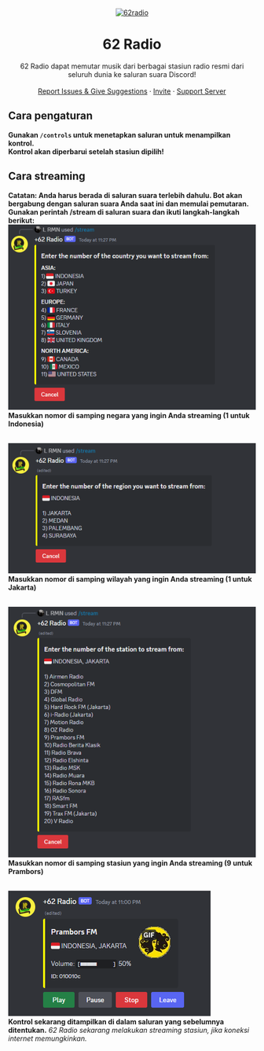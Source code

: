 <br />
<p align="center">
  <a href="https://discord.gg/6EXgrmtkPX">
    <img src="https://avatars.githubusercontent.com/u/144584528?s=200&v=4" alt="62radio" >
  </a>

  <h1 align="center">62 Radio</h1>

  <p align="center">62 Radio dapat memutar musik dari berbagai stasiun radio resmi dari seluruh dunia ke saluran suara Discord!
    <br />
    <br />
    <a href="https://github.com/lrmn7/62radio/issues">Report Issues & Give Suggestions</a>
    ·
    <a href="https://discord.com/oauth2/authorize?client_id=1090120136167538748&permissions=8&scope=bot+applications.commands">Invite</a>
    ·
    <a href="https://discord.gg/6EXgrmtkPX">Support Server</a>
  </p>

## Cara pengaturan
**Gunakan ``/controls`` untuk menetapkan saluran untuk menampilkan kontrol.**
<br />
**Kontrol akan diperbarui setelah stasiun dipilih!**

## Cara streaming
**Catatan: Anda harus berada di saluran suara terlebih dahulu. Bot akan bergabung dengan saluran suara Anda saat ini dan memulai pemutaran.**
**Gunakan perintah /stream di saluran suara dan ikuti langkah-langkah berikut:**
<br />
![stream setup 1](/assets/1.png)
<br />
**Masukkan nomor di samping negara yang ingin Anda streaming (1 untuk Indonesia)**
<br />
<br />

![stream setup 2](/assets/2.png)
<br />
**Masukkan nomor di samping wilayah yang ingin Anda streaming (1 untuk Jakarta)**
<br />
<br />

![stream setup 3](/assets/3.png)
<br />
**Masukkan nomor di samping stasiun yang ingin Anda streaming (9 untuk Prambors)**
<br />
<br />

![stream setup 4](/assets/4.png)
<br />
**Kontrol sekarang ditampilkan di dalam saluran yang sebelumnya ditentukan.**
*62 Radio sekarang melakukan streaming stasiun, jika koneksi internet memungkinkan.*
<br />
<br />
